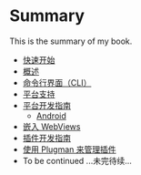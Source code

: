 # Summary

This is the summary of my book.

* [快速开始](docs/getstarted.md)
* [概述](docs/overview.md)
* [命令行界面（CLI）](docs/cli.md)
* [平台支持](docs/support.md)
* [平台开发指南](docs/platforms.md)
	* [Android](docs/platforms-android.md)
* [嵌入 WebViews](docs/webviews.md)
* [插件开发指南](docs/hybrid-plugins.md)
* [使用 Plugman 来管理插件](docs/plugman.md)
* To be continued ...未完待续...